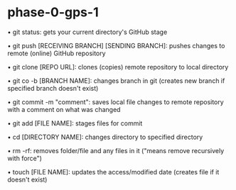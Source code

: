 # phase-0-gps-1

• git status: gets your current directory's GitHub stage


• git push [RECEIVING BRANCH] [SENDING BRANCH]: pushes changes to remote (online) GitHub repository


• git clone [REPO URL]: clones (copies) remote repository to local directory


• git co -b [BRANCH NAME]: changes branch in git (creates new branch if specified branch doesn't exist)


• git commit -m "comment": saves local file changes to remote repository with a comment on what was changed


• git add [FILE NAME]: stages files for commit




• cd [DIRECTORY NAME]: changes directory to specified directory


• rm -rf: removes folder/file and any files in it ("means remove recursively with force")


• touch [FILE NAME]: updates the access/modified date (creates file if it doesn't exist)